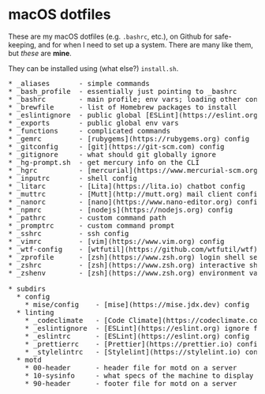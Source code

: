 # macOS dotfiles

These are my macOS dotfiles (e.g. `.bashrc`, etc.), on Github for safe-keeping, and for when I need to set up a system. There are many like them, but _these_ are **mine**.

They can be installed using (what else?) `install.sh`.

<!-- markdownlint-disable MD033 -->
<pre>
* _aliases       - simple commands
* _bash_profile  - essentially just pointing to _bashrc
* _bashrc        - main profile; env vars; loading other config files
* _brewfile      - list of Homebrew packages to install
* _eslintignore  - public global [ESLint](https://eslint.org) ignore rules
* _exports       - public global env vars
* _functions     - complicated commands
* _gemrc         - [rubygems](https://rubygems.org) config
* _gitconfig     - [git](https://git-scm.com) config
* _gitignore     - what should git globally ignore
* _hg-prompt.sh  - get mercury info on the CLI
* _hgrc          - [mercurial](https://www.mercurial-scm.org) config
* _inputrc       - shell config
* _litarc        - [Lita](https://lita.io) chatbot config
* _muttrc        - [Mutt](http://mutt.org) mail client config
* _nanorc        - [nano](https://www.nano-editor.org) config
* _npmrc         - [nodejs](https://nodejs.org) config
* _pathrc        - custom command path
* _promptrc      - custom command prompt
* _sshrc         - ssh config
* _vimrc         - [vim](https://www.vim.org) config
* _wtf-config    - [wtfutil](https://github.com/wtfutil/wtf) go-based terminal dashboard config
* _zprofile      - [zsh](https://www.zsh.org) login shell settings
* _zshrc         - [zsh](https://www.zsh.org) interactive shell settings
* _zshenv        - [zsh](https://www.zsh.org) environment variables

* subdirs
  * config
    * mise/config    - [mise](https://mise.jdx.dev) config
  * linting
    * _codeclimate   - [Code Climate](https://codeclimate.com) config
    * _eslintignore  - [ESLint](https://eslint.org) ignore file
    * _eslintrc      - [ESLint](https://eslint.org) config
    * _prettierrc    - [Prettier](https://prettier.io) config
    * _stylelintrc   - [Stylelint](https://stylelint.io) config
  * motd
    * 00-header      - header file for motd on a server
    * 10-sysinfo     - what specs of the machine to display
    * 90-header      - footer file for motd on a server
</pre>
